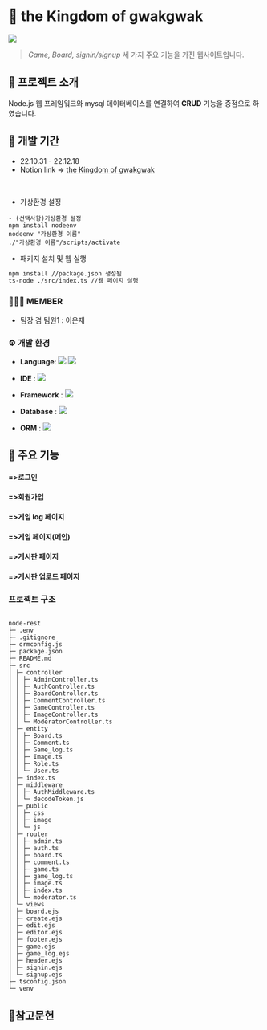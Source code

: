 # :pushpin: the Kingdom of gwakgwak

   
<img src="https://img.shields.io/badge/npm-v8.15.0-red?logo=npm">

>*Game, Board, signin/signup* 세 가지 주요 기능을 가진 웹사이트입니다.
>
## :space_invader: 프로젝트 소개
Node.js 웹 프레임워크와 mysql 데이터베이스를 연결하여 **CRUD** 기능을 중점으로 하였습니다.
<br>

## :date: 개발 기간
* 22.10.31 - 22.12.18
* Notion link => [the Kingdom of gwakgwak](https://www.notion.so/tbcow99/the-kingdom-of-06994dffed854b8db7affbe34eb1ae47)

<br>

-  가상환경 설정
```
- (선택사항)가상환경 설정
npm install nodeenv
nodeenv "가상환경 이름"
./"가상환경 이름"/scripts/activate
```
- 패키지 설치 및 웹 실행
```sh
npm install //package.json 생성됨
ts-node ./src/index.ts //웹 페이지 실행
```

### 🧑‍🤝‍🧑 MEMBER
 - 팀장 겸 팀원1 :  이은재 


### ⚙️ 개발 환경
- **Language**:  <img src="https://img.shields.io/badge/typescript-9cf?style=flat&logo=typescript&logoColor=white"/> <img src="https://img.shields.io/badge/javascript-yellow?style=flat&logo=typescript&logoColor=white"/> 

- **IDE** : <img src="https://img.shields.io/badge/visual studio-blue?style=flat&logo=visualstudio&logoColor=white"/>
- **Framework** : <img src="https://img.shields.io/badge/node.js-green?style=flat&logo=node.js&logoColor=white"/>
- **Database** : <img src="https://img.shields.io/badge/mysql-skyblue?style=flat&logo=mysql&logoColor=white"/>
- **ORM** :   <img src="https://img.shields.io/badge/typeORM-orange?style=flat&logo=&logoColor=white"/>

## 📌 주요 기능
#### =>로그인 

#### =>회원가입 

#### =>게임 log 페이지

#### =>게임 페이지(메인) 

#### =>게시판 페이지 

#### =>게시판 업로드 페이지 


### 프로젝트 구조
```

node-rest
├─ .env
├─ .gitignore
├─ ormconfig.js
├─ package.json
├─ README.md
├─ src
│ ├─ controller
│ │ ├─ AdminController.ts
│ │ ├─ AuthController.ts
│ │ ├─ BoardController.ts
│ │ ├─ CommentController.ts
│ │ ├─ GameController.ts
│ │ ├─ ImageController.ts
│ │ └─ ModeratorController.ts
│ ├─ entity
│ │ ├─ Board.ts
│ │ ├─ Comment.ts
│ │ ├─ Game_log.ts
│ │ ├─ Image.ts
│ │ ├─ Role.ts
│ │ └─ User.ts
│ ├─ index.ts
│ ├─ middleware
│ │ ├─ AuthMiddleware.ts
│ │ └─ decodeToken.js
│ ├─ public
│ │ ├─ css
│ │ ├─ image
│ │ └─ js
│ ├─ router
│ │ ├─ admin.ts
│ │ ├─ auth.ts
│ │ ├─ board.ts
│ │ ├─ comment.ts
│ │ ├─ game.ts
│ │ ├─ game_log.ts
│ │ ├─ image.ts
│ │ ├─ index.ts
│ │ └─ moderator.ts
│ └─ views
│ ├─ board.ejs
│ ├─ create.ejs
│ ├─ edit.ejs
│ ├─ editor.ejs
│ ├─ footer.ejs
│ ├─ game.ejs
│ ├─ game_log.ejs
│ ├─ header.ejs
│ ├─ signin.ejs
│ └─ signup.ejs
├─ tsconfig.json
└─ venv

```

## :file_folder:참고문헌

